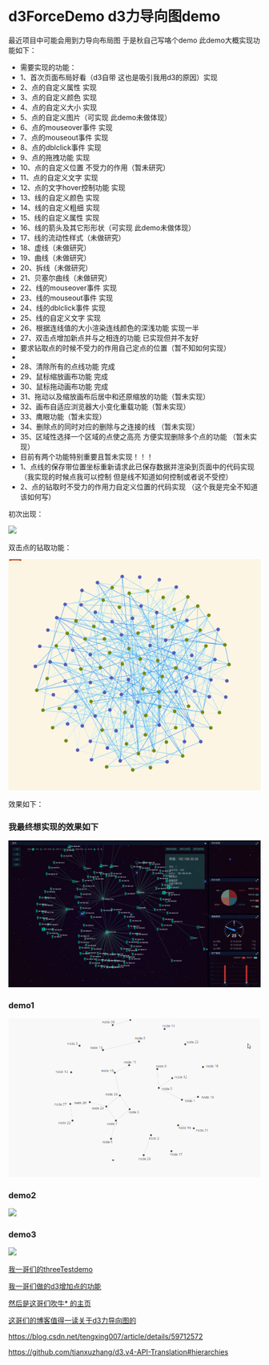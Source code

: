 # d3ForceDemo d3力导向图demo

最近项目中可能会用到力导向布局图 于是秋自己写咯个demo 此demo大概实现功能如下：
 * 需要实现的功能：
 * 1、首次页面布局好看（d3自带 这也是吸引我用d3的原因）实现
 * 2、点的自定义属性 实现
 * 3、点的自定义颜色 实现
 * 4、点的自定义大小 实现
 * 5、点的自定义图片（可实现 此demo未做体现）
 * 6、点的mouseover事件 实现
 * 7、点的mouseout事件 实现
 * 8、点的dblclick事件 实现
 * 9、点的拖拽功能 实现
 * 10、点的自定义位置 不受力的作用（暂未研究）
 * 11、点的自定义文字 实现
 * 12、点的文字hover控制功能 实现
 * 13、线的自定义颜色 实现
 * 14、线的自定义粗细 实现
 * 15、线的自定义属性 实现
 * 16、线的箭头及其它形形状（可实现 此demo未做体现）
 * 17、线的流动性样式（未做研究）
 * 18、虚线（未做研究）
 * 19、曲线（未做研究）
 * 20、拆线（未做研究）
 * 21、贝塞尔曲线（未做研究）
 * 22、线的mouseover事件 实现
 * 23、线的mouseout事件 实现
 * 24、线的dblclick事件 实现
 * 25、线的自定义文字 实现
 * 26、根据连线值的大小渲染连线颜色的深浅功能 实现一半
 * 27、双击点增加新点并与之相连的功能 已实现但并不友好
 *   要求钻取点的时候不受力的作用自己定点的位置（暂不知如何实现）
 *
 * 28、清除所有的点线功能 完成
 * 29、鼠标缩放画布功能 完成
 * 30、鼠标拖动画布功能 完成
 * 31、拖动以及缩放画布后居中和还原缩放的功能（暂未实现）
 * 32、画布自适应浏览器大小变化重载功能（暂未实现）
 * 33、鹰眼功能（暂未实现）
 * 34、删除点的同时对应的删除与之连接的线 （暂未实现）
 * 35、区域性选择一个区域的点使之高亮 方便实现删除多个点的功能 （暂未实现）
 *  目前有两个功能特别重要且暂未实现！！！
 *  1、点线的保存带位置坐标重新请求此已保存数据并渲染到页面中的代码实现（我实现的时候点我可以控制 但是线不知道如何控制或者说不受控）
 *  2、点的钻取时不受力的作用力自定义位置的代码实现 （这个我是完全不知道该如何写）

初次出现：


![](images/forceImg1.gif)


双击点的钻取功能：


![](images/forceImg2.gif)


效果如下：

 ### 我最终想实现的效果如下
 ![](img.png)
 
 ### demo1
 ![](img1.gif)
 
 ### demo2
 ![](img2.gif)
 
 ### demo3
 ![](img3.gif)

[我一哥们的threeTestdemo](https://doter1995.github.io/three/threeTest/)

[我一哥们做的d3增加点的功能](https://doter1995.github.io/d3/charts/force.html)

[然后是这哥们吹牛* 的主页](https://doter1995.github.io/)


[这哥们的博客值得一读关于d3力导向图的](https://blog.csdn.net/lzwdfas/article/details/60466566)

https://blog.csdn.net/tengxing007/article/details/59712572

https://github.com/tianxuzhang/d3.v4-API-Translation#hierarchies
